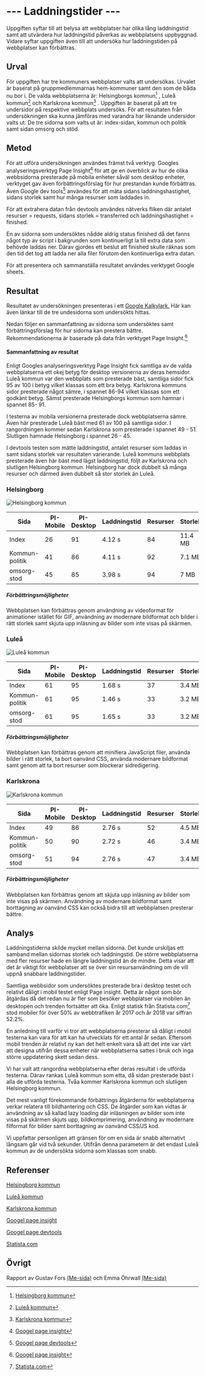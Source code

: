 ---
---
--- Laddningstider ---
=======================

Uppgiften syftar till att belysa att webbplatser har olika lång laddningstid samt att utvärdera hur laddningstid påverkas av webbplatsens uppbyggnad. Vidare syftar uppgiften även till att undersöka hur laddningstiden på webbplatser kan förbättras.

Urval
-----------------------

För uppgiften har tre kommuners webbplatser valts att undersökas. Urvalet är baserat på gruppmedlemmarnas hem-kommuner samt den som de båda nu bor i. De valda webbplatserna är: Helsingborgs kommun[^1] , Luleå kommun[^2]  och Karlskrona kommun[^3] . Uppgiften är baserat på att tre undersidor på respektive webbplats undersöks. För att resultaten från undersökningen ska kunna jämföras med varandra har liknande undersidor valts ut. De tre sidorna som valts ut är: index-sidan, kommun och politik samt sidan omsorg och stöd.

Metod
-----------------------

För att utföra undersökningen användes främst två verktyg. Googles analyseringsverktyg Page Insight[^4] för att ge en överblick av hur de olika webbsidorna presterade på mobila enheter såväl som desktop enheter, verktyget gav även förbättringsförslag för hur prestandan kunde förbättras. Även Google dev tools[^5] användes för att mäta sidans laddningshastighet, sidans storlek samt hur många resurser som laddades in.

För att extrahera datan från devtools användes nätverks fliken där antalet resurser = requests, sidans storlek = transferred och laddningshastighet = finished.

En av sidorna som undersöktes nådde aldrig status finished då det fanns något typ av script i bakgrunden som kontinuerligt la till extra data som behövde laddas ner. Därav gjordes ett beslut att finished skulle räknas som den tid det tog att ladda ner alla filer förutom den kontinuerliga extra datan.

För att presentera och sammanställa resultatet användes verktyget Google sheets.

Resultat
-----------------------

Resultatet av undersökningen presenteras i ett [Google Kalkylark.](https://docs.google.com/spreadsheets/d/1yxLLUJDSbl-XuTF_kHJq95kEtqYZc-g0nUuPAmotJfY/edit?usp=sharing) Här kan även länkar till de tre undesidorna som undersökts hittas.

Nedan följer en sammanfattning av sidorna som undersöktes samt förbättringsförslag för hur sidorna kan prestera bättre. Rekommendationerna är baserade på data från verktyget Page Insight.[^4]

#### Sammanfattning av resultat

Enligt Googles analyseringsverktyg Page Insight fick samtliga av de valda webbplatserna ett okej betyg för desktop versionerna av deras hemsidor. Luleå kommun var den webbplats som presterade bäst, samtliga sidor fick 95 av 100 i betyg vilket klassas som ett bra betyg. Karlskrona kommuns sidor presterade något sämre, i spannet 86-94 vilket klassas som ett godkänt betyg. Sämst presterade Helsingborgs kommun som hamnar i spannet 85- 91.

I testerna av mobila versionerna presterade dock webbplatserna sämre. Även här presterade Luleå bäst med 61 av 100 på samtliga sidor. I rangordningen kommer sedan Karlskrona som presterade i spannet 49  - 51. Slutligen hamnade Helsingborg i spannet 26 - 45.

I devtools testen som mätte laddningstid, antalet resurser som laddas in samt sidans storlek var resultaten varierande. Luleå kommuns webbplats presterade även här bäst med lägst laddningstid, följt av Karlskrona och slutligen Helsingborg kommun. Helsingborg har dock dubbelt så många resurser och därmed även dubbelt så stor storlek än Luleå.

### Helsingborg

![Helsingborg kommun](img/helsingborgkommun.jpg)

<table>
<thead>
<tr>
  <th>Sida</th>
  <th>PI-Mobile</th>
  <th>PI-Desktop</th>
  <th>Laddningstid</th>
  <th>Resurser</th>
  <th>Storlek</th>
</tr>
</thead>
<tbody>
<tr>
  <td>Index</td>
  <td>26</td>
  <td>91</td>
  <td>4.12 s</td>
  <td>84</td>
  <td>11.4 MB</td>
<tr>
  <td>Kommun-politik</td>
  <td>41</td>
  <td>86</td>
  <td>4.11 s</td>
  <td>92</td>
  <td>7.1 MB</td>
</tr>
<tr>
  <td>omsorg-stod</td>
  <td>45</td>
  <td>85</td>
  <td>3.98 s</td>
  <td>94</td>
  <td>7 MB</td>
</tr>
</tbody>
</table>


##### Förbättringsmöjligheter

Webbplatsen kan förbättras genom användning av videoformat för animationer istället för GIF, användning av modernare bildformat och bilder i rätt storlek samt skjuta upp inläsning av bilder som inte visas på skärmen.

### Luleå

![Luleå kommun](img/luleakommun.png)

<table>
<thead>
<tr>
  <th>Sida</th>
  <th>PI-Mobile</th>
  <th>PI-Desktop</th>
  <th>Laddningstid</th>
  <th>Resurser</th>
  <th>Storlek</th>
</tr>
</thead>
<tbody>
<tr>
  <td>Index</td>
  <td>61</td>
  <td>95</td>
  <td>1.68 s</td>
  <td>37</td>
  <td>3.4 MB</td>
</tr>
<tr>
  <td>Kommun-politik</td>
  <td>61</td>
  <td>95</td>
  <td>1.46 s</td>
  <td>33</td>
  <td>3.2 MB</td>
</tr>
<tr>
  <td>omsorg-stod</td>
  <td>61</td>
  <td>95</td>
  <td>1.65 s</td>
  <td>33</td>
  <td>3.2 MB</td>
</tr>
</tbody>
</table>

##### Förbättringsmöjligheter

Webbplatsen kan förbättras genom att minifiera JavaScript filer, använda bilder i rätt storlek, ta bort oanvänd CSS, använda  modernare bildformat samt genom att ta bort resurser som blockerar sidredigering.


### Karlskrona

![Karlskrona kommun](img/karlskronakommun.jpg)

<table>
<thead>
<tr>
  <th>Sida</th>
  <th>PI-Mobile</th>
  <th>PI-Desktop</th>
  <th>Laddningstid</th>
  <th>Resurser</th>
  <th>Storlek</th>
</tr>
</thead>
<tbody>
<tr>
  <td>Index</td>
  <td>49</td>
  <td>86</td>
  <td>2.76&nbsp;s</td>
  <td>52</td>
  <td>4.5&nbsp;MB</td>
</tr>
<tr>
  <td>Kommun-politik</td>
  <td>50</td>
  <td>90</td>
  <td>2.72&nbsp;s</td>
  <td>46</td>
  <td>3.4&nbsp;MB</td>
</tr>
<tr>
  <td>omsorg-stod</td>
  <td>51</td>
  <td>94</td>
  <td>2.76&nbsp;s</td>
  <td>47</td>
  <td>3.4&nbsp;MB</td>
</tr>
</tbody>
</table>

##### Förbättringsmöjligheter
Webbplatsen kan förbättras genom att skjuta upp inläsning av bilder som inte visas på skärmen. Användning av modernare bildformat samt borttagning av oanvänd CSS kan också bidra till att webbplatsen presterar bättre.





Analys
-----------------------

Laddningstiderna skilde mycket mellan sidorna. Det kunde urskiljas ett samband mellan sidornas storlek och laddningstid. De större webbplatserna med fler resurser hade en längre laddningstid än de mindre. Detta visar att det är viktigt för webbplatser att se över sin resursanvändning om de vill uppnå snabbare laddningstider.

Samtliga webbsidor som undersöktes presterade bra i desktop testet och relativt dåligt i mobil testet enligt Page insight. Detta är något som bör åtgärdas då det redan nu är fler som besöker webbplatser via mobilen än desktopen och trenden fortsätter att öka. Enligt statisk från Statista.com[^6] stod mobiler för över 50% av webbtrafiken år 2017 och år 2018 var siffran 52.2%.

En anledning till varför vi tror att webbplatserna presterar så dåligt i mobil testerna kan vara för att kan ha utvecklats för ett antal år sedan. Eftersom mobil trenden är relativt ny kan det helt enkelt vara så att det inte var värt att designa utifrån dessa enheter när webbplatserna sattes i bruk och inga större uppdatering skett sedan dess.

Vi har valt att rangordna webbplatserna efter deras resultat i de utförda testerna. Därav rankas Luleå kommun som etta, då sidan presterade bäst i alla de utförda testerna. Tvåa kommer Karlskrona kommun och slutligen Helsingborg kommun.

Det mest vanligt förekommande förbättrings åtgärderna för webbplatserna verkar relatera till bildhantering och CSS. De åtgärder som kan vidtas är användning av så kallad lazy loading där inläsningen av bilder som inte visas på skärmen skjuts upp, bildkomprimering, användning av modernare filformat för bilder samt borttagning av oanvänd CSS/JS kod.

Vi uppfattar personligen att gränsen för om en sida är snabb alternativt långsam går vid två sekunder. Utifrån denna parametern är det endast Luleå kommun av de undersökta sidorna som klassas som snabb.


Referenser
-----------------------

[Helsingborg kommun](https://helsingborg.se)

[Luleå kommun](https://www.lulea.se)

[Karlskrona kommun](https://www.karlskrona.se)

[Googel page insight](https://developers.google.com/speed/pagespeed/insights/)

[Googel page devtools](https://developers.google.com/web/tools/chrome-devtools)

[Statista.com](https://www.statista.com/statistics/241462/global-mobile-phone-website-traffic-share/)


Övrigt
-----------------------

Rapport av Gustav Fors [(Me-sida)](http://www.student.bth.se/~gufo19/dbwebb-kurser/design/me/redovisa/htdocs/) och Emma Öhrwall [(Me-sida)](http://www.student.bth.se/~emoh19/dbwebb-kurser/design/me/redovisa/htdocs/)


[^1]: [Helsingborg kommun](https://helsingborg.se)

[^2]: [Luleå kommun](https://www.lulea.se)

[^3]: [Karlskrona kommun](https://www.karlskrona.se)

[^4]: [Googel page insight](https://developers.google.com/speed/pagespeed/insights/)

[^5]: [Googel page devtools](https://developers.google.com/web/tools/chrome-devtools)

[^6]: [Statista.com](https://www.statista.com/statistics/241462/global-mobile-phone-website-traffic-share/)
